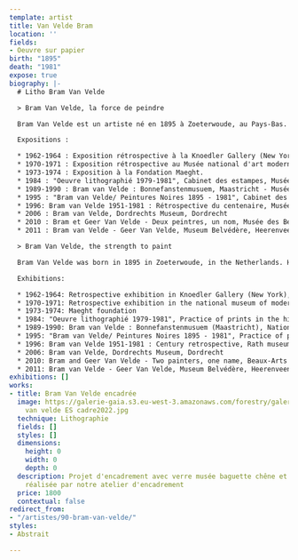 ```yaml
---
template: artist
title: Van Velde Bram
location: ''
fields:
- Oeuvre sur papier
birth: "1895"
death: "1981"
expose: true
biography: |-
  # Litho Bram Van Velde

  > Bram Van Velde, la force de peindre

  Bram Van Velde est un artiste né en 1895 à Zoeterwoude, au Pays-Bas. Il est issu de famille pauvre. Autodidacte, il fut attiré très jeune par la peinture. A douze ans, Bram Van Velde travailla comme apprenti au sein d’un atelier de peinture et de décoration. Il fut grandement influencé par les expressionnistes allemands, et reçu à Paris l’influence de Matisse. Dès l’après guerre, l’artiste maîtrisa entièrement le langage plastique, qui caractérisera l’ensemble de ses œuvres. Son vécu et ses ressentis ont matérialisé sa conception de l’espace dans ses œuvres, toutes teintées de sa personnalité. Il est décédé en 1981 à Grimaud.

  Expositions :

  * 1962-1964 : Exposition rétrospective à la Knoedler Gallery (New York), à la Galerie Krugier (Genève) et au Walker Art Center (Minneapolis).
  * 1970-1971 : Exposition rétrospective au Musée national d'art moderne de Paris.
  * 1973-1974 : Exposition à la Fondation Maeght.
  * 1984 : "Oeuvre lithographié 1979-1981", Cabinet des estampes, Musée d'art et d'histoire, Genève, Suisse.
  * 1989-1990 : Bram van Velde : Bonnefanstenmusuem, Maastricht - Musée national d'art moderne, Paris - IVAM, Valencia - Reina Sofia, Madrid
  * 1995 : "Bram van Velde/ Peintures Noires 1895 - 1981", Cabinet des estampes, Musée d'art et d'histoire, Genève, Suisse
  * 1996: Bram van Velde 1951-1981 : Rétrospective du centenaire, Musée Rath, Genève, Suisse
  * 2006 : Bram van Velde, Dordrechts Museum, Dordrecht
  * 2010 : Bram et Geer Van Velde - Deux peintres, un nom, Musée des Beaux-Arts de Lyon, Lyon
  * 2011 : Bram van Velde - Geer Van Velde, Museum Belvédère, Heerenveen

  > Bram Van Velde, the strength to paint

  Bram Van Velde was born in 1895 in Zoeterwoude, in the Netherlands. He came from a poor family. Self-taught, he was drawn to painting at a very young age. At the age of twelve, Bram Van Velde worked as an apprentice in a painting and decoration studio. He was greatly influenced by the German Expressionists, and received the influence of Matisse once he was in Paris. After the war, the artist fully mastered the plastic arts language, which will characterize all his works. His life experiences and his feelings materialized his conception of space in his works, all tinged with his personality. He passed away in 1981 in Grimaud.

  Exhibitions:

  * 1962-1964: Retrospective exhibition in Knoedler Gallery (New York),Gallery Krugier (Geneva) and Walker Art Center (Minneapolis)
  * 1970-1971: Retrospective exhibition in the national museum of modern art (Paris)
  * 1973-1974: Maeght foundation
  * 1984: "Oeuvre lithographié 1979-1981", Practice of prints in the history and arts museum (Geneva)
  * 1989-1990: Bram van Velde : Bonnefanstenmusuem (Maastricht), National museum of modern arts (Paris), IVAM (Valencia), Reina Sofia (Madrid)
  * 1995: "Bram van Velde/ Peintures Noires 1895 - 1981", Practice of prints in the history and arts museum (Geneva)
  * 1996: Bram van Velde 1951-1981 : Century retrospective, Rath museum (Geneva)
  * 2006: Bram van Velde, Dordrechts Museum, Dordrecht
  * 2010: Bram and Geer Van Velde - Two painters, one name, Beaux-Arts museum (Lyon)
  * 2011: Bram van Velde - Geer Van Velde, Museum Belvédère, Heerenveen
exhibitions: []
works:
- title: Bram Van Velde encadrée
  image: https://galerie-gaia.s3.eu-west-3.amazonaws.com/forestry/galerie gaia -bram
    van velde ES cadre2022.jpg
  technique: Lithographie
  fields: []
  styles: []
  dimensions:
    height: 0
    width: 0
    depth: 0
  description: Projet d'encadrement avec verre musée baguette chêne et montage caisson
    réalisée par notre atelier d'encadrement
  price: 1800
  contextual: false
redirect_from:
- "/artistes/90-bram-van-velde/"
styles:
- Abstrait

---
```

